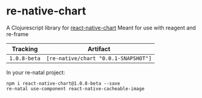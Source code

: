 # re-native-chart

A Clojurescript library for [react-native-chart](https://github.com/tomauty/react-native-chart)
Meant for use with reagent and re-frame

Tracking      | Artifact
--------------|---------|
`1.0.8-beta`  | `[re-native/chart "0.0.1-SNAPSHOT"]`

In your re-natal project:

```
npm i react-native-chart@1.0.8-beta --save
re-natal use-component react-native-cacheable-image
```
